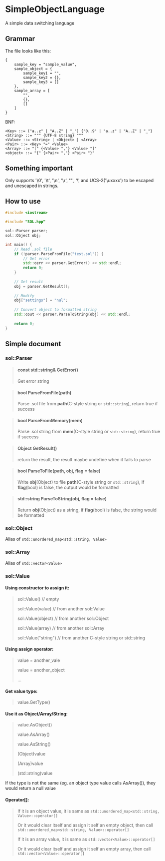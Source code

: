 # SimpleObjectLanguage
A simple data switching language

## Grammar
The file looks like this:
```
{
    sample_key = "sample_value",
    sample_object = {
        sample_key1 = "",
        sample_key2 = {},
        sample_key3 = []
    },
    sample_array = [
        "",
        {},
        []
    ]
}
```

BNF:
```
<Key> ::= ("a..z" | "A..Z" | "_") {"0..9" | "a..z" | "A..Z" | "_"}
<String> ::= """ {UTF-8 string} """
<Value> ::= <String> | <Object> | <Array>
<Pair> ::= <Key> "=" <Value>
<Array> ::= "[" {<Value> ","} <Value> "]"
<object> ::= "{" {<Pair> ","} <Pair> "}"
```

## Something important
Only supports '\0', '\t', '\n', '\r', '\"', '\\' and UCS-2('\uxxxx') to be escaped and unescaped in strings.

## How to use
```cpp
#include <iostream>

#include "SOL.hpp"

sol::Parser parser;
sol::Object obj;

int main() {
    // Read .sol file
    if (!parser.ParseFromFile("test.sol")) {
        // Get error
        std::cerr << parser.GetError() << std::endl;
        return 0;
    }
    
    // Get result
    obj = parser.GetResult();
    
    // Modify
    obj["settings"] = "nul";
    
    // Convert object to formatted string
    std::cout << parser.ParseToString(obj) << std::endl;
    
    return 0;
}
```

## Simple document
### sol::Parser
> #### const std::string& GetError()
> Get error string

> #### bool ParseFromFile(path)
> Parse .sol file from **path**(C-style string or `std::string`), return true if success

> #### bool ParseFromMemory(mem)
> Parse .sol string from **mem**(C-style string or `std::string`), return true if success

> #### Object GetResult()
> return the result, the result maybe undefine when it fails to parse

> #### bool ParseToFile(path, obj, flag = false)
> Write **obj**(Object) to file **path**(C-style string or `std::string`), if **flag**(bool) is false, the output would be formatted

> #### std::string ParseToString(obj, flag = false)
> Return **obj**(Object) as a string, if **flag**(bool) is false, the string would be formatted

### sol::Object
Alias of `std::unordered_map<std::string, Value>`

### sol::Array
Alias of `std::vector<Value>`

### sol::Value
#### Using constructor to assign it:
> sol::Value() // empty
> 
> sol::Value(value) // from another sol::Value
> 
> sol::Value(object) // from another sol::Object
> 
> sol::Value(array) // from another sol::Array
> 
> sol::Value("string") // from another C-style string or std::string

#### Using assign operator:
> value = another_vale
> 
> value = another_object
> 
> ...

#### Get value type:
> value.GetType()

#### Use it as Object/Array/String:
> value.AsObject()
> 
> value.AsArray()
> 
> value.AsString()
> 
> (Object)value
> 
> (Array)value
> 
> (std::string)value
> 
If the type is not the same (eg. an object type value calls AsArray()), they would return a null value

#### Operator\[\]:
> If it is an object value, it is same as `std::unordered_map<std::string, Value>::operator[]`
> 
> Or it would clear itself and assign it self an empty object, then call `std::unordered_map<std::string, Value>::operator[]`
>
> If it is an array value, it is same as `std::vector<Value>::operator[]`
> 
> Or it would clear itself and assign it self an empty array, then call `std::vector<Value>::operator[]`
